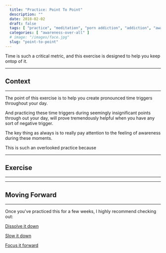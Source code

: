 ```yaml
---
  title: "Practice: Point To Point"
  description: ""
  date: 2018-02-02
  draft: false
  tags: [ "practice", "meditation", "porn addiction", "addiction", "awareness", "awareness exercises", "perspective", "nofap", "neverfap", "neverfap deluxe" ]
  categories: [ "awareness-over-all" ]
  # image: "/images/face.jpg"
  slug: "point-to-point"
---
```


Time is such a critical metric, and this exercise is designed to help you keep ontop of it.

<hr />

## Context

<hr />

The point of this exercise is to help you create pronounced time triggers throughout your day. 

And practicing these time triggers during seemingly insignificant points through out your day, will prove tremendously helpful when you have any sort of negative trigger. 

The key thing as always is to really pay attention to the feeling of awareness during these moments. 

This is such an overlooked practice because 


<hr />

## Exercise

<hr />


<hr />

## Moving Forward

<hr />

Once you've practiced this for a few weeks, I highly recommend checking out: 



<a class="link" href="/guide/dissolve-it-down">Dissolve it down</a>

<a class="link" href="/guide/slow-it-down">Slow it down</a>

<a class="link" href="/guide/focus-it-forward">Focus it forward</a>

<!-- 
## Additional Resources  -->

<!-- maybe link to other  -->

